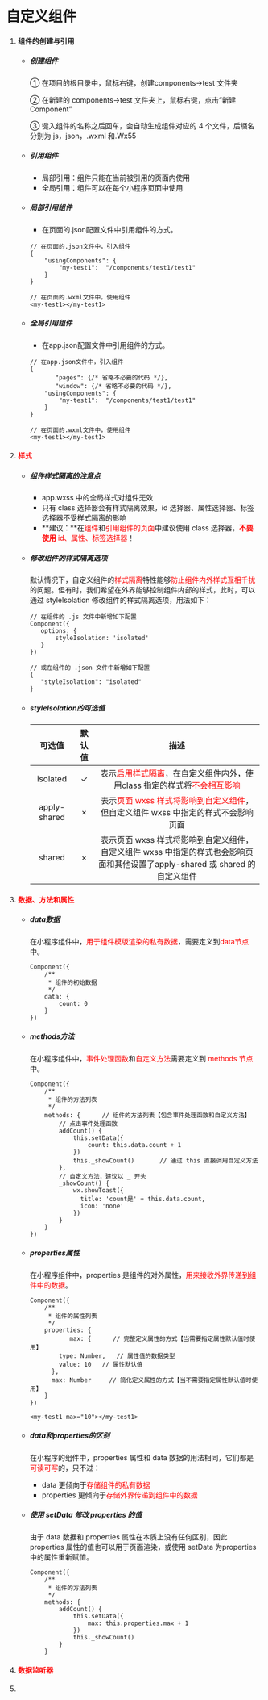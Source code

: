 # 自定义组件

1. #### 组件的创建与引用

   - ##### 创建组件

     ① 在项目的根目录中，鼠标右键，创建components->test 文件夹

     ② 在新建的 components->test 文件夹上，鼠标右键，点击“新建 Component”

     ③ 键入组件的名称之后回车，会自动生成组件对应的 4 个文件，后缀名分别为 js，json，.wxml 和.Wx55

   - ##### 引用组件

     - 局部引用：组件只能在当前被引用的页面内使用
     - 全局引用：组件可以在每个小程序页面中使用

   - ##### 局部引用组件

     - 在页面的.json配置文件中引用组件的方式。

     ```
     // 在页面的.json文件中，引入组件
     {
         "usingComponents": {
             "my-test1":  "/components/test1/test1"
         }
     }
     
     // 在页面的.wxml文件中，使用组件
     <my-test1></my-test1>
     ```

     

   - ##### 全局引用组件

     - 在app.json配置文件中引用组件的方式。

     ```
     // 在app.json文件中，引入组件
     {
     		"pages": {/* 省略不必要的代码 */},
     		"window": {/* 省略不必要的代码 */},
         "usingComponents": {
             "my-test1":  "/components/test1/test1"
         }
     }
     
     // 在页面的.wxml文件中，使用组件
     <my-test1></my-test1>
     ```

     

2. #### <font color="red">样式</font>

   - ##### 组件样式隔离的注意点

     - app.wxss 中的全局样式对组件无效
     - 只有 class 选择器会有样式隔离效果，id 选择器、属性选择器、标签选择器不受样式隔离的影响
     - **建议：**在<font color="red">组件</font>和<font color="red">引用组件的页面</font>中建议使用 class 选择器，<font color="red">**不要使用** id、属性、标签选择器</font>！

   - ##### 修改组件的样式隔离选项

     默认情况下，自定义组件的<font color="red">样式隔离</font>特性能够<font color="red">防止组件内外样式互相千扰</font>的问题。但有时，我们希望在外界能够控制组件内部的样式，此时，可以通过 stylelsolation 修改组件的样式隔离选项，用法如下：

     ```
     // 在组件的 .js 文件中新增如下配置
     Component({
     	options: {
     		styleIsolation: 'isolated'
     	}
     })
     
     // 或在组件的 .json 文件中新增如下配置
     {
     	"styleIsolation": "isolated"
     }
     ```

     

   - ##### styleIsolation的可选值

     |    可选值    | 默认值 |                             描述                             |
     | :----------: | :----: | :----------------------------------------------------------: |
     |   isolated   |   ✓    | 表示<font color="red">启用样式隔离</font>，在自定义组件内外，使用class 指定的样式将<font color="red">不会相互影响</font> |
     | apply-shared |   ×    | 表示<font color="red">页面 wxss 样式将影响到自定义组件</font>，但自定义组件 wxss 中指定的样式不会影响页面 |
     |    shared    |   ×    | 表示页面 wxss 样式将影响到自定义组件，自定义组件 wxss 中指定的样式也会影响页面和其他设置了apply-shared 或 shared 的自定义组件 |

     

3. #### <font color="red">数据、方法和属性</font>

   - ##### data数据

     在小程序组件中，<font color="red">用于组件模版渲染的私有数据</font>，需要定义到<font color="red">data节点</font>中。

     ```
     Component({
         /**
          * 组件的初始数据
          */
         data: {
             count: 0
         }
     })
     ```

     

   - ##### methods方法

     在小程序组件中，<font color="red">事件处理函数</font>和<font color="red">自定义方法</font>需要定义到 <font color="red">methods 节点</font>中。

     ```
     Component({
         /**
          * 组件的方法列表
          */
         methods: {      // 组件的方法列表【包含事件处理函数和自定义方法】
             // 点击事件处理函数
             addCount() {
                 this.setData({
                     count: this.data.count + 1
                 })
                 this._showCount()       // 通过 this 直接调用自定义方法
             },
             // 自定义方法，建议以 _ 开头
             _showCount() {
                 wx.showToast({
                   title: 'count是' + this.data.count,
                   icon: 'none'
                 })
             }
         }
     })
     ```

     

   - ##### properties属性

     在小程序组件中，properties 是组件的对外属性，<font color="red">用来接收外界传递到组件中的数据</font>。

     ```
     Component({
         /**
          * 组件的属性列表
          */
         properties: {
     			max: {      // 完整定义属性的方式【当需要指定属性默认值时使用】
             type: Number,   // 属性值的数据类型  
             value: 10   // 属性默认值
           },
           max: Number     // 简化定义属性的方式【当不需要指定属性默认值时使用】
         }
     })
     
     <my-test1 max="10"></my-test1>
     ```

     

   - ##### data和properties的区别

     在小程序的组件中，properties 属性和 data 数据的用法相同，它们都是<font color="red">可读可写</font>的，只不过：

     - data 更倾向于<font color="red">存储组件的私有数据</font>
     - properties 更倾向于<font color="red">存储外界传递到组件中的数据</font>

   - ##### 使用 setData 修改 properties 的值

     由于 data 数据和 properties 属性在本质上没有任何区别，因此 properties 属性的值也可以用于页面渲染，或使用 setData 为properties 中的属性重新赋值。

     ```
     Component({
         /**
          * 组件的方法列表
          */
         methods: {
             addCount() {
                 this.setData({
                     max: this.properties.max + 1
                 })
                 this._showCount()
             }
         }
     ```

     

4. #### <font color="red">数据监听器</font>

   

5. 
